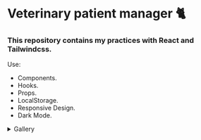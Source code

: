 # Veterinary patient manager 🐈

### This repository contains my practices with React and Tailwindcss.

Use:
- Components.
- Hooks.
- Props.
- LocalStorage.
- Responsive Design.
- Dark Mode.

<details>
<summary>Gallery</summary>
  
![1png](https://user-images.githubusercontent.com/85462420/168758603-0035db24-f9bc-4811-b765-9de3b09b47cd.png)
  
![2](https://user-images.githubusercontent.com/85462420/168758619-894dd261-bd2e-4738-8fc1-de9802a7cbc5.png)

</details>
